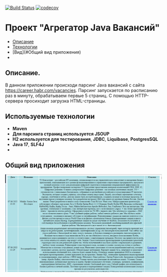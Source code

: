 
[![Build Status](https://www.travis-ci.com/lanasergeeva/job4j_grabber.svg?branch=master)](https://www.travis-ci.com/lanasergeeva/job4j_grabber)
[![codecov](https://codecov.io/gh/lanasergeeva/job4j_grabber/branch/master/graph/badge.svg?token=MFCTSE2E69)](https://codecov.io/gh/lanasergeeva/job4j_grabber)

# Проект "Агрегатор Java Вакансий"

+ [Описание](#Описание)
+ [Технологии](#Используемые-технологии)
+ [Вид](#Общий вид приложения)
+ 
## Описание.

В данном приложении происходи парсинг Java вакансий с сайта https://career.habr.com/vacancies.
Парсинг запускается по расписанию раз в минуту, обрабатываем первые 5 страниц.
С помощью HTTP-сервера просиходит загрузка HTML-страницы.

## Используемые технологии

+ **Maven**
+ **Для парсинга страниц используется JSOUP**
+ **H2 используется для тестирования**, **JDBC**, **Liquibase**, **PostgresSQL**
+ **Java 17**, **SLF4J**
+ 
## Общий вид приложения

![alt text](https://github.com/lanasergeeva/job4j_grabber/blob/master/src/main/java/ru/job4j/habr/images/view.png)

